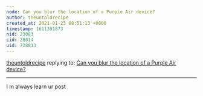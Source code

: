 ```yaml
---
node: Can you blur the location of a Purple Air device?
author: theuntoldrecipe
created_at: 2021-01-23 08:51:13 +0000
timestamp: 1611391873
nid: 23083
cid: 28014
uid: 728813
---
```




[theuntoldrecipe](../profile/theuntoldrecipe) replying to: [Can you blur the location of a Purple Air device?](../notes/stevie/03-05-2020/can-you-blur-the-location-of-a-purple-air-device)

----
I m always learn ur post
